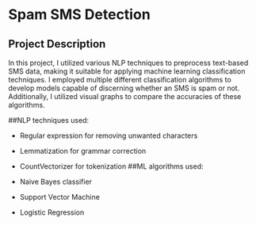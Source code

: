 # Spam SMS Detection
## Project Description
In this project, I utilized various NLP techniques to preprocess text-based SMS data, making it suitable for applying machine learning classification techniques. I employed multiple different classification algorithms to develop models capable of discerning whether an SMS is spam or not. Additionally, I utilized visual graphs to compare the accuracies of these algorithms.

##NLP techniques used:

* Regular expression for removing unwanted characters
* Lemmatization for grammar correction
* CountVectorizer for tokenization
##ML algorithms used:

* Naive Bayes classifier
* Support Vector Machine
* Logistic Regression
